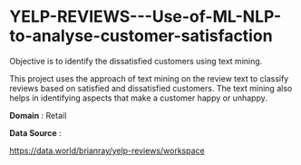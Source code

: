 # YELP-REVIEWS---Use-of-ML-NLP-to-analyse-customer-satisfaction
Objective is to identify the dissatisfied customers using text mining.

This project uses the approach of text mining on the review text to classify reviews based on 
satisfied and dissatisfied customers. The text mining also helps in identifying aspects that make 
a customer happy or unhappy.

**Domain** :
Retail

**Data Source** : 

https://data.world/brianray/yelp-reviews/workspace
